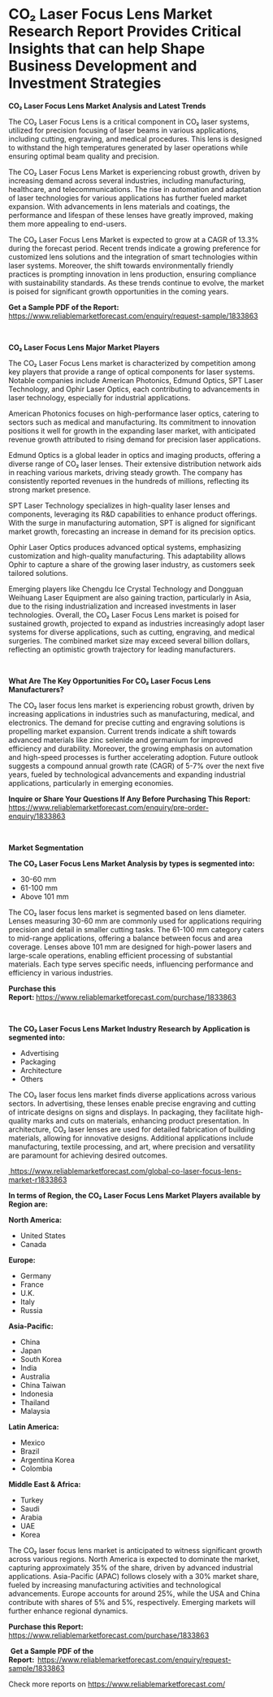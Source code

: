 <p><h1>CO₂ Laser Focus Lens Market Research Report Provides Critical Insights that can help Shape Business Development and Investment Strategies</h1></p><p><strong>CO₂ Laser Focus Lens Market Analysis and Latest Trends</strong></p>
<p><p>The CO₂ Laser Focus Lens is a critical component in CO₂ laser systems, utilized for precision focusing of laser beams in various applications, including cutting, engraving, and medical procedures. This lens is designed to withstand the high temperatures generated by laser operations while ensuring optimal beam quality and precision.</p><p>The CO₂ Laser Focus Lens Market is experiencing robust growth, driven by increasing demand across several industries, including manufacturing, healthcare, and telecommunications. The rise in automation and adaptation of laser technologies for various applications has further fueled market expansion. With advancements in lens materials and coatings, the performance and lifespan of these lenses have greatly improved, making them more appealing to end-users.</p><p>The CO₂ Laser Focus Lens Market is expected to grow at a CAGR of 13.3% during the forecast period. Recent trends indicate a growing preference for customized lens solutions and the integration of smart technologies within laser systems. Moreover, the shift towards environmentally friendly practices is prompting innovation in lens production, ensuring compliance with sustainability standards. As these trends continue to evolve, the market is poised for significant growth opportunities in the coming years.</p></p>
<p><strong>Get a Sample PDF of the Report:&nbsp;</strong> <a href="https://www.reliablemarketforecast.com/enquiry/request-sample/1833863?utm_campaign=2315&utm_medium=2&utm_source=Github&utm_content=ia&utm_term=26032025&utm_id=co-laser-focus-lens">https://www.reliablemarketforecast.com/enquiry/request-sample/1833863</a></p>
<p>&nbsp;</p>
<p><strong>CO₂ Laser Focus Lens Major Market Players</strong></p>
<p><p>The CO₂ Laser Focus Lens market is characterized by competition among key players that provide a range of optical components for laser systems. Notable companies include American Photonics, Edmund Optics, SPT Laser Technology, and Ophir Laser Optics, each contributing to advancements in laser technology, especially for industrial applications.</p><p>American Photonics focuses on high-performance laser optics, catering to sectors such as medical and manufacturing. Its commitment to innovation positions it well for growth in the expanding laser market, with anticipated revenue growth attributed to rising demand for precision laser applications.</p><p>Edmund Optics is a global leader in optics and imaging products, offering a diverse range of CO₂ laser lenses. Their extensive distribution network aids in reaching various markets, driving steady growth. The company has consistently reported revenues in the hundreds of millions, reflecting its strong market presence.</p><p>SPT Laser Technology specializes in high-quality laser lenses and components, leveraging its R&D capabilities to enhance product offerings. With the surge in manufacturing automation, SPT is aligned for significant market growth, forecasting an increase in demand for its precision optics.</p><p>Ophir Laser Optics produces advanced optical systems, emphasizing customization and high-quality manufacturing. This adaptability allows Ophir to capture a share of the growing laser industry, as customers seek tailored solutions.</p><p>Emerging players like Chengdu Ice Crystal Technology and Dongguan Weihuang Laser Equipment are also gaining traction, particularly in Asia, due to the rising industrialization and increased investments in laser technologies. Overall, the CO₂ Laser Focus Lens market is poised for sustained growth, projected to expand as industries increasingly adopt laser systems for diverse applications, such as cutting, engraving, and medical surgeries. The combined market size may exceed several billion dollars, reflecting an optimistic growth trajectory for leading manufacturers.</p></p>
<p>&nbsp;</p>
<p><strong>What Are The Key Opportunities For CO₂ Laser Focus Lens Manufacturers?</strong></p>
<p><p>The CO₂ laser focus lens market is experiencing robust growth, driven by increasing applications in industries such as manufacturing, medical, and electronics. The demand for precise cutting and engraving solutions is propelling market expansion. Current trends indicate a shift towards advanced materials like zinc selenide and germanium for improved efficiency and durability. Moreover, the growing emphasis on automation and high-speed processes is further accelerating adoption. Future outlook suggests a compound annual growth rate (CAGR) of 5-7% over the next five years, fueled by technological advancements and expanding industrial applications, particularly in emerging economies.</p></p>
<p><strong>Inquire or Share Your Questions If Any Before Purchasing This Report:</strong> <a href="https://www.reliablemarketforecast.com/enquiry/pre-order-enquiry/1833863?utm_campaign=2315&utm_medium=2&utm_source=Github&utm_content=ia&utm_term=26032025&utm_id=co-laser-focus-lens">https://www.reliablemarketforecast.com/enquiry/pre-order-enquiry/1833863</a></p>
<p>&nbsp;</p>
<p><strong>Market Segmentation</strong></p>
<p><strong>The CO₂ Laser Focus Lens Market Analysis by types is segmented into:</strong></p>
<p><ul><li>30-60 mm</li><li>61-100 mm</li><li>Above 101 mm</li></ul></p>
<p><p>The CO₂ laser focus lens market is segmented based on lens diameter. Lenses measuring 30-60 mm are commonly used for applications requiring precision and detail in smaller cutting tasks. The 61-100 mm category caters to mid-range applications, offering a balance between focus and area coverage. Lenses above 101 mm are designed for high-power lasers and large-scale operations, enabling efficient processing of substantial materials. Each type serves specific needs, influencing performance and efficiency in various industries.</p></p>
<p><strong>Purchase this Report:&nbsp;</strong><a href="https://www.reliablemarketforecast.com/purchase/1833863?utm_campaign=2315&utm_medium=2&utm_source=Github&utm_content=ia&utm_term=26032025&utm_id=co-laser-focus-lens">https://www.reliablemarketforecast.com/purchase/1833863</a></p>
<p>&nbsp;</p>
<p><strong>The CO₂ Laser Focus Lens Market Industry Research by Application is segmented into:</strong></p>
<p><ul><li>Advertising</li><li>Packaging</li><li>Architecture</li><li>Others</li></ul></p>
<p><p>The CO₂ laser focus lens market finds diverse applications across various sectors. In advertising, these lenses enable precise engraving and cutting of intricate designs on signs and displays. In packaging, they facilitate high-quality marks and cuts on materials, enhancing product presentation. In architecture, CO₂ laser lenses are used for detailed fabrication of building materials, allowing for innovative designs. Additional applications include manufacturing, textile processing, and art, where precision and versatility are paramount for achieving desired outcomes.</p></p>
<p><a href="https://www.reliablemarketforecast.com/global-co-laser-focus-lens-market-r1833863?utm_campaign=2315&utm_medium=2&utm_source=Github&utm_content=ia&utm_term=26032025&utm_id=co-laser-focus-lens">&nbsp;https://www.reliablemarketforecast.com/global-co-laser-focus-lens-market-r1833863</a></p>
<p><strong>In terms of Region, the CO₂ Laser Focus Lens Market Players available by Region are:</strong></p>
<p>
    <p> <strong> North America: </strong>
        <ul>
            <li>United States</li>
            <li>Canada</li>
        </ul>
        </p> 
    <p> <strong> Europe: </strong>
        <ul>
            <li>Germany</li>
            <li>France</li>
            <li>U.K.</li>
            <li>Italy</li>
            <li>Russia</li>
        </ul>
        </p> 
    <p> <strong> Asia-Pacific: </strong>
        <ul>
            <li>China</li>
            <li>Japan</li>
            <li>South Korea</li>
            <li>India</li>
            <li>Australia</li>
            <li>China Taiwan</li>
            <li>Indonesia</li>
            <li>Thailand</li>
            <li>Malaysia</li>
        </ul>
        </p> 
    <p> <strong> Latin America: </strong>
        <ul>
            <li>Mexico</li>
            <li>Brazil</li>
            <li>Argentina Korea</li>
            <li>Colombia</li>
        </ul>
        </p> 
    <p> <strong> Middle East & Africa: </strong>
        <ul>
            <li>Turkey</li>
            <li>Saudi</li>
            <li>Arabia</li>
            <li>UAE</li>
            <li>Korea</li>
        </ul>
    </p>
    </p>
<p><p>The CO₂ laser focus lens market is anticipated to witness significant growth across various regions. North America is expected to dominate the market, capturing approximately 35% of the share, driven by advanced industrial applications. Asia-Pacific (APAC) follows closely with a 30% market share, fueled by increasing manufacturing activities and technological advancements. Europe accounts for around 25%, while the USA and China contribute with shares of 5% and 5%, respectively. Emerging markets will further enhance regional dynamics.</p></p>
<p><strong>Purchase this Report: </strong><a href="https://www.reliablemarketforecast.com/purchase/1833863?utm_campaign=2315&utm_medium=2&utm_source=Github&utm_content=ia&utm_term=26032025&utm_id=co-laser-focus-lens">https://www.reliablemarketforecast.com/purchase/1833863</a></p>
<p>&nbsp;<strong>Get a Sample PDF of the Report:&nbsp;&nbsp;</strong><a href="https://www.reliablemarketforecast.com/enquiry/request-sample/1833863?utm_campaign=2315&utm_medium=2&utm_source=Github&utm_content=ia&utm_term=26032025&utm_id=co-laser-focus-lens">https://www.reliablemarketforecast.com/enquiry/request-sample/1833863</a></p>
<p><strong></strong></p>
<p>Check more reports on <a href="https://www.reliablemarketforecast.com/?utm_campaign=2315&utm_medium=2&utm_source=Github&utm_content=ia&utm_term=26032025&utm_id=co-laser-focus-lens">https://www.reliablemarketforecast.com/</a></p>